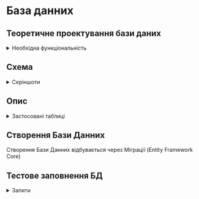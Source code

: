 # База данних


## **Теоретичне проектування бази даних**
<details>
<summary>Необхідна функціональність</summary>


1. Список контактів.

2. Список клієнтів:
	- Приватні особи
	- Підприємства

3. Список клієнтів на постійному відвідуванні:
	- Об'єкт
	- Кількість відвідувань на місяць
	- Дати минулих відвідувань
	- Нотатки

4. Список дзвінків:
	- Контакт
	- Результат розмови

5. Список Запланованих дзвінків

6. Список бригад
	- бригади
 	- працівники бригад
  	- куратор бригади

8. План на місяць (місяці)
	- Планових відвідуваннь
	- Обробок
</details>

## **Схема**
<details>
<summary>Скріншоти</summary>

![image](https://github.com/user-attachments/assets/b2acd2b5-6a09-4c0e-9da7-2d9882b94bed)
![image](https://github.com/user-attachments/assets/a6f38bb7-8317-4944-969b-55c81e389727)
![image](https://github.com/user-attachments/assets/771381f0-71d4-4202-9553-fb28e449311c)



</details>

## **Опис**
<details>
<summary>Застосовані таблиці</summary>


### **Contacts**
_Контаки - всі люди з якими буде працювати программа
	- Клієнти
 	- Працівники юридичних осіб
 	- Працівники
  	- Куратори_


### **PhoneNumbers**
_Номера телефонів клієнтів
(окрема таблиця на випадок декількох номерів у однієї особи)_


### **Calls**
_Дзвінки які здійснюються та повинні бути записані до программи_


### **CallResultTypes**
_Типи результатів дзвінків_


### **CallTypes**
_Типи дзвінків (вхідні та вихідні)_


### **PlannedCalls**
_Заплановані або перенесені дзвінки_


### **NaturalPerson**
_Фізична особо - замовник_


### **LegalPerson**
_Юридична особа замовник_


### **TaxSystem**
_Тип опадткування
	- Загальна система
	- Єдиний податок ІІ група
	- Єдиний податок ІІІ група_


### **Position**
_Посада особи (контакту) у Юридичної особи_


### **PlanedWork**
_Планові роботи та кількість відвідувань на місяць_


### **PlanetVisit**
_Плановий візит_


### **Brigade**
_Бригада_


### **Workes**
_Співробітники (куратори та оператори)_

</details>


## **Створення Бази Данних**
Створення Бази Данних відбувається через Міграції (Entity Framework Core)


## **Тестове заповнення БД**
<details>
<summary>Запити</summary>


### **Статуси контактів**
```
INSERT INTO `contactstatus` (`id`, `StatusName`, `StatusColor`) VALUES
(1, 'Працівник', '#65CBC4'),
(2, 'Постійний клієнт', '#A5DB74'),
(3, 'Лід', '#F68D93');
```


### **Контакти**
```
INSERT INTO `contacts` (`id`, `contactstatus_id`, `pib`, `email`, `notes`) VALUES
(1, 1, 'Іван Іваненко', 'ivan.ivanenko@example.com', ''),
(2, 1, 'Петро Петренко', 'petro.petrenko@example.com', ''),
(3, 3, 'Олена Шевченко Анатоліївна ', 'olena.shevchenko@example.com', ''),
(4, 1, 'Марія Горобець', 'mariya.horobets@example.com', ''),
(5, 2, 'Оксана Бойко', 'oksana.boyko@example.com', ''),
(6, 3, 'Андрій Лисенко', 'andriy.lysenko@example.com', ''),
(7, 1, 'Сергій Коваленко Андрійович', 'serhiy.kovalenko@example.com', ''),
(8, 2, 'Надія Бондар', 'nadia.bondar@example.com', ''),
(9, 3, 'Юлія Кравець', 'yulia.kravets@example.com', ''),
(10, 1, 'Володимир Мороз', 'volodymyr.moroz@example.com', ''),
(11, 2, 'Наталія Гриценко', 'natalia.hrytsenko@example.com', ''),
(12, 2, 'Олександр Тимошенко', 'oleksandr.tymoshenko@example.com', ''),
(13, 1, 'Віктор Мельник', 'viktor.melnyk@example.com', ''),
(14, 1, 'Тетяна Ковальчук', 'tetiana.kovalchuk@example.com', ''),
(15, 2, 'Ірина Федорук', 'iryna.fedoruk@example.com', ''),
(16, 1, 'Микола Сидоренко Васильович', 'mykola.sydorenko@example.com', ''),
(17, 1, 'Галина Савченко', 'halyna.savchenko@example.com', ''),
(18, 3, 'Олег Павленко', 'oleh.pavlenko@example.com', ''),
(19, 1, 'Дмитро Заєць', 'dmytro.zayats@example.com', ''),
(20, 2, 'Катерина Довженко', 'kateryna.dovzhenko@example.com', ''),
(21, 2, 'Артем Олексійович Гончаренко', 'artem.goncharenko@example.com', 'Часто купає хатинки від тарганів'),
(22, 3, 'Іван Петрович Сидоренко', 'ivan.sydorenko@gmail.com', ''),
(23, 1, 'Олена Сергіївна Мельник', 'olena.melnyk@yahoo.com', ''),
(26, 2, 'Катерина Іванівна Левченко', 'kateryna.levchenko@ukr.net', ''),
(27, 1, 'Світлана Черненко Іванівна', 'svitlana.chernenko@example.com', ''),
(28, 3, 'Ганна Климчук Олександрівна', 'hanna.klymchuk@example.com', ''),
(29, 1, 'Михайло Рибак Дмитрович', 'mykhailo.rybak@example.com', ''),
(30, 3, 'Валентина Коломієць Михайлівна', '', ''),
(31, 2, 'Максим Кравченко Сергійович', '', ''),
(32, 3, 'Юлія Кравець Вікторівна', '', '');
```


### **Номера телефонів**
```
INSERT INTO `phonenumber` (`phone_number`, `contact_id`) VALUES
('+380501234567', 1),
('+380671234567', 2),
('+380931234567', 2),
('+380631234567', 3),
('+380991234567', 4),
('+380681234567', 5),
('+380501234568', 6),
('+380671234568', 7),
('+380931234568', 8),
('+380631234568', 9),
('+380991234568', 10),
('+380681234568', 11),
('+380501234569', 12),
('+380671234569', 12),
('+380931234569', 13),
('+380631234569', 14),
('+380663743677', 14),
('+380991234569', 15),
('+380681234569', 16),
('+380501234570', 17),
('+380631234570', 18),
('+380671234570', 18),
('+380991234570', 19),
('+380501234571', 20),
('+380681234570', 20),
('+380663433323', 21),
('+380663433333', 21),
('+380991234579', 21),
('+380378537589', 22),
('+380691234567', 22),
('+380633456789', 23),
('+380991234574', 26),
('+380503518562', 27),
('+380668923592', 28),
('+380934572802', 29),
('+380503192042', 30),
('+380503278678', 31),
('+380668477438', 32);
```


### **Результати дзвінків**
```
INSERT INTO `callresulttypes` (`id`, `name`) VALUES
(1, 'Без відповіді'),
(2, 'Передзвонити піздніше'),
(3, 'Скинути комерційну пропозицію'),
(4, 'Замовлення'),
(5, 'Не цікавить');
```


### **Типи дзвінків**
```
INSERT INTO `calltypes` (`id`, `name`) VALUES
(1, 'Вхідний дзвінок'),
(2, 'Вихідний дзвінок');
```


### **Дзвінки**
```
INSERT INTO `calls` (`id`, `call_type_id`, `contact_id`, `date_time`, `call_result_type_id`, `comment`) VALUES
(23, 1, 8, '2024-06-10 15:50:00', 2, ''),
(24, 2, 12, '2024-06-15 11:45:00', 2, ''),
(25, 2, 6, '2024-06-22 10:55:00', 1, ''),
(26, 2, 3, '2024-06-30 10:10:00', 1, ''),
(27, 1, 2, '2024-08-19 12:41:13', 3, ''),
(28, 1, 19, '2024-07-12 13:20:00', 5, ''),
(29, 1, 7, '2024-07-20 14:30:00', 4, ''),
(30, 2, 14, '2024-07-25 12:35:00', 3, ''),
(31, 1, 20, '2024-07-29 16:00:00', 5, ''),
(32, 2, 10, '2024-08-12 14:14:52', 3, ''),
(33, 2, 6, '2024-08-12 14:22:27', 3, ''),
(34, 2, 12, '2024-08-12 14:25:58', 2, ''),
(35, 1, 12, '2024-08-19 15:10:19', 5, '');
```


### **Запланованні дзвінки**
```
INSERT INTO `plannedcalls` (`id`, `contact_id`, `date`, `time`, `goal`) VALUES
(3, 3, '2024-08-25', '09:00:00', 'Planning the logistics for the upcoming company event, including venue selection, catering options, and attendee coordination to ensure a smooth and successful event.'),
(4, 19, '2024-09-10', '11:15:00', 'Discussing the current financial performance of the company, identifying areas for improvement, and strategizing on cost-saving measures to enhance profitability.'),
(5, 8, '2024-09-20', '13:30:00', 'Brainstorming ideas for the new advertising campaign, focusing on innovative approaches to reach our target audience and increase brand awareness.'),
(7, 5, '2024-10-05', '10:45:00', 'Discussing the integration of new technology solutions to improve operational efficiency and streamline business processes, while also addressing any potential implementation challenges.'),
(8, 1, '2024-10-15', '14:15:00', 'Reviewing the customer feedback received over the past quarter and developing action plans to address common concerns and enhance overall customer satisfaction.'),
(18, 9, '2024-08-20', NULL, '');
```


### **Типи систем оподаткування**
```
INSERT INTO `taxsystems` (`id`, `name`) VALUES
(1, 'Загальна система'),
(2, 'Єдиний податок ІІ гр'),
(3, 'Єдиний податок ІІІ г');
```


### **Фізичні особи**
```
INSERT INTO naturalpersons (contact_id, ipn, address) VALUES
(1, '1234567890', 'Миколаїв, вулиця Соборна, 10'),
(2, '0987654321', 'Одесса, вулиця Дерибасівська, 5'),
(3, '1122334455', 'Южноукраїнськ, вулиця Леніна, 8'),
(4, '5566778899', 'Первомайськ, вулиця Центральна, 12'),
(5, '2233445566', 'Вознесенськ, вулиця Миру, 7'),
(6, '3344556677', 'Нова-Одеса, вулиця Шевченка, 3'),
(7, '4455667788', 'Миколаїв, вулиця Грушевського, 15'),
(8, '5566778899', 'Одесса, вулиця Преображенська, 22'),
(9, '6677889900', 'Южноукраїнськ, вулиця Кірова, 18'),
(10, '7788990011', 'Первомайськ, вулиця Квіткова, 5');
```


### **Юридичні особи**
```
INSERT INTO legalpersons (id, name, edrpou, taxsystem_id, pdv, current_account, address, email) VALUES
(1, 'ТОВ "Престиж"', '12345678', 1, 1, 'UA123456789012345678901234567', 'Миколаїв, вулиця Центральна, 12', 'prestige@company.ua'),
(2, 'ТОВ "Будівельник"', '23456789', 2, 0, 'UA234567890123456789012345678', 'Одесса, вулиця Дерибасівська, 15', 'builder@company.ua'),
(3, 'ТОВ "Агро-Трейд"', '34567890', 3, 1, 'UA345678901234567890123456789', 'Южноукраїнськ, вулиця Леніна, 10', 'agrotrade@company.ua'),
(4, 'ТОВ "Логістика"', '45678901', 1, 0, 'UA456789012345678901234567890', 'Первомайськ, вулиця Миру, 7', 'logistics@company.ua'),
(5, 'ТОВ "Техно"', '56789012', 2, 1, 'UA567890123456789012345678901', 'Вознесенськ, вулиця Грушевського, 3', 'techno@company.ua'),
(6, 'ТОВ "Енергія"', '67890123', 3, 1, 'UA678901234567890123456789012', 'Нова-Одеса, вулиця Шевченка, 5', 'energy@company.ua'),
(7, 'ТОВ "Автодор"', '78901234', 1, 0, 'UA789012345678901234567890123', 'Миколаїв, вулиця Соборна, 20', 'autodor@company.ua'),
(8, 'ТОВ "Медікс"', '89012345', 2, 1, 'UA890123456789012345678901234', 'Одесса, вулиця Преображенська, 18', 'medics@company.ua'),
(9, 'ТОВ "Фарма-Трейд"', '90123456', 3, 0, 'UA901234567890123456789012345', 'Южноукраїнськ, вулиця Кірова, 11', 'pharmatrade@company.ua'),
(10, 'ТОВ "Комфорт"', '01234567', 1, 1, 'UA012345678901234567890123456', 'Первомайськ, вулиця Квіткова, 9', 'comfort@company.ua'),
(11, 'ТОВ "Агросоюз"', '09876543', 2, 0, 'UA098765432109876543210987654', 'Вознесенськ, вулиця Миру, 14', 'agrosoyuz@company.ua'),
(12, 'ТОВ "Електромонтаж"', '98765432', 3, 1, 'UA987654321098765432109876543', 'Нова-Одеса, вулиця Шевченка, 1', 'elektromontazh@company.ua'),
(13, 'ТОВ "Укрбуд"', '87654321', 1, 1, 'UA876543210987654321098765432', 'Миколаїв, вулиця Грушевського, 25', 'ukrbud@company.ua'),
(14, 'ТОВ "Сантех"', '76543210', 2, 0, 'UA765432109876543210987654321', 'Одесса, вулиця Дерибасівська, 30', 'santeh@company.ua'),
(15, 'ТОВ "Будпостач"', '65432109', 3, 1, 'UA654321098765432109876543210', 'Южноукраїнськ, вулиця Леніна, 17', 'budpostach@company.ua');

```


### **Посади**
```
INSERT INTO positions (contact_id, legalperson_id, priority_contact, position) VALUES
(10, 1, 1, 'Директор'),
(11, 2, 1, 'Керівник'),
(12, 3, 1, 'Бухгалтер'),
(13, 4, 1, 'Директор'),
(14, 5, 1, 'Керівник'),
(15, 6, 1, 'Бухгалтер'),
(16, 7, 1, 'Директор'),
(17, 8, 1, 'Керівник'),
(18, 9, 1, 'Бухгалтер'),
(19, 10, 1, 'Директор');

```


</details>
